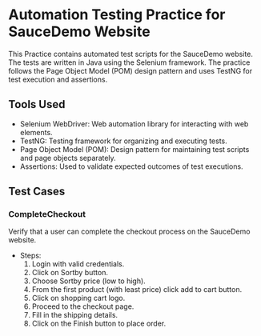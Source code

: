 # Automation Testing Practice for SauceDemo Website

This Practice contains automated test scripts for the SauceDemo website. The tests are written in Java using the Selenium framework. The practice follows the Page Object Model (POM) design pattern and uses TestNG for test execution and assertions.

## Tools Used
- Selenium WebDriver: Web automation library for interacting with web elements.
- TestNG: Testing framework for organizing and executing tests.
- Page Object Model (POM): Design pattern for maintaining test scripts and page objects separately.
- Assertions: Used to validate expected outcomes of test executions.

## Test Cases

### CompleteCheckout
Verify that a user can complete the checkout process on the SauceDemo website.
- Steps:
  1. Login with valid credentials.
  2. Click on Sortby button.
  3. Choose Sortby price (low to high).
  4. From the first product (with least price) click add to cart button.
  5. Click on shopping cart logo.
  6. Proceed to the checkout page.
  7. Fill in the shipping details.
  8. Click on the Finish button to place order.
